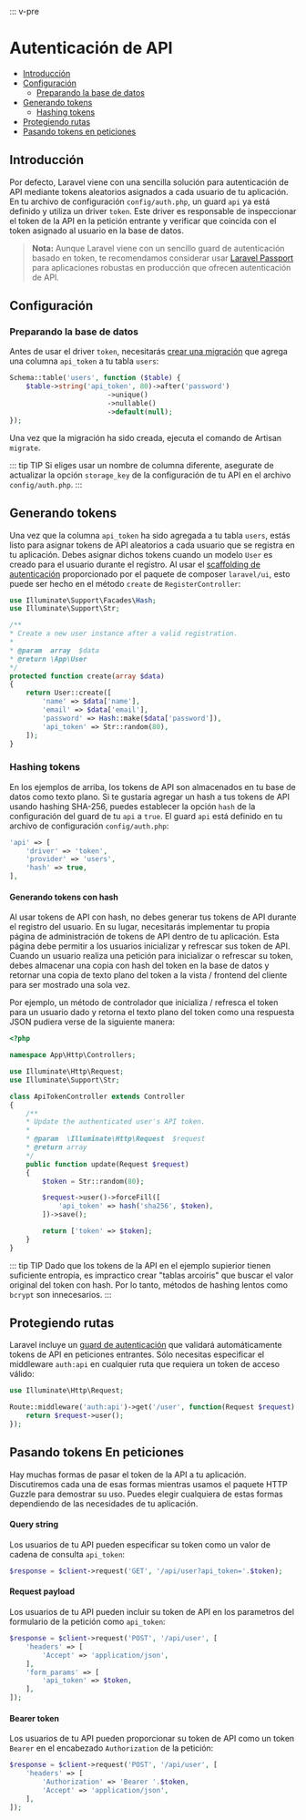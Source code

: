 ::: v-pre

# Autenticación de API

- [Introducción](#introduction)
- [Configuración](#configuration)
    - [Preparando la base de datos](#database-preparation)
- [Generando tokens](#generating-tokens)
    - [Hashing tokens](#hashing-tokens)
- [Protegiendo rutas](#protecting-routes)
- [Pasando tokens en peticiones](#passing-tokens-in-requests)

<a name="introduction"></a>
## Introducción

Por defecto, Laravel viene con una sencilla solución para autenticación de API mediante tokens aleatorios asignados a cada usuario de tu aplicación. En tu archivo de configuración `config/auth.php`, un guard `api` ya está definido y utiliza un driver `token`. Este driver es responsable de inspeccionar el token de la API en la petición entrante y verificar que coincida con el token asignado al usuario en la base de datos.

> **Nota:** Aunque Laravel viene con un sencillo guard de autenticación basado en token, te recomendamos considerar usar [Laravel Passport](/passport.html) para aplicaciones robustas en producción que ofrecen autenticación de API.

<a name="configuration"></a>
## Configuración

<a name="database-preparation"></a>
### Preparando la base de datos

Antes de usar el driver `token`, necesitarás [crear una migración](/migrations.html) que agrega una columna `api_token` a tu tabla `users`:

```php
Schema::table('users', function ($table) {
    $table->string('api_token', 80)->after('password')
                        ->unique()
                        ->nullable()
                        ->default(null);
});
```

Una vez que la migración ha sido creada, ejecuta el comando de Artisan `migrate`.

::: tip TIP
Si eliges usar un nombre de columna diferente, asegurate de actualizar la opción `storage_key` de la configuración de tu API en el archivo `config/auth.php`.
:::

<a name="generating-tokens"></a>
## Generando tokens

Una vez que la columna `api_token` ha sido agregada a tu tabla `users`, estás listo para asignar tokens de API aleatorios a cada usuario que se registra en tu aplicación. Debes asignar dichos tokens cuando un modelo `User` es creado para el usuario durante el registro. Al usar el [scaffolding de autenticación](/authentication.html#authentication-quickstart) proporcionado por el paquete de composer `laravel/ui`, esto puede ser hecho en el método `create` de `RegisterController`:

```php
use Illuminate\Support\Facades\Hash;
use Illuminate\Support\Str;

/**
* Create a new user instance after a valid registration.
*
* @param  array  $data
* @return \App\User
*/
protected function create(array $data)
{
    return User::create([
        'name' => $data['name'],
        'email' => $data['email'],
        'password' => Hash::make($data['password']),
        'api_token' => Str::random(80),
    ]);
}
```

<a name="hashing-tokens"></a>
### Hashing tokens

En los ejemplos de arriba, los tokens de API son almacenados en tu base de datos como texto plano. Si te gustaría agregar un hash a tus tokens de API usando hashing SHA-256, puedes establecer la opción `hash` de la configuración del guard de tu `api` a `true`. El guard `api` está definido en tu archivo de configuración `config/auth.php`:

```php
'api' => [
    'driver' => 'token',
    'provider' => 'users',
    'hash' => true,
],
```

#### Generando tokens con hash

Al usar tokens de API con hash, no debes generar tus tokens de API durante el registro del usuario. En su lugar, necesitarás implementar tu propia página de administración de tokens de API dentro de tu aplicación. Esta página debe permitir a los usuarios inicializar y refrescar sus token de API. Cuando un usuario realiza una petición para inicializar o refrescar su token, debes almacenar una copia con hash del token en la base de datos y retornar una copia de texto plano del token a la vista / frontend del cliente para ser mostrado una sola vez.

Por ejemplo, un método de controlador que inicializa / refresca el token para un usuario dado y retorna el texto plano del token como una respuesta JSON pudiera verse de la siguiente manera:

```php
<?php

namespace App\Http\Controllers;

use Illuminate\Http\Request;
use Illuminate\Support\Str;

class ApiTokenController extends Controller
{
    /**
    * Update the authenticated user's API token.
    *
    * @param  \Illuminate\Http\Request  $request
    * @return array
    */
    public function update(Request $request)
    {
        $token = Str::random(80);

        $request->user()->forceFill([
            'api_token' => hash('sha256', $token),
        ])->save();

        return ['token' => $token];
    }
}
```

::: tip TIP
Dado que los tokens de la API en el ejemplo supierior tienen suficiente entropía, es impractico crear "tablas arcoiris" que buscar el valor original del token con hash. Por lo tanto, métodos de hashing lentos como `bcrypt` son innecesarios. 
:::

<a name="protecting-routes"></a>
## Protegiendo rutas

Laravel incluye un [guard de autenticación](/authentication.html#adding-custom-guards) que validará automáticamente tokens de API en peticiones entrantes. Sólo necesitas especificar el middleware `auth:api` en cualquier ruta que requiera un token de acceso válido:

```php
use Illuminate\Http\Request;

Route::middleware('auth:api')->get('/user', function(Request $request) {
    return $request->user();
});
```

<a name="passing-tokens-in-requests"></a>
## Pasando tokens En peticiones

Hay muchas formas de pasar el token de la API a tu aplicación. Discutiremos cada una de esas formas mientras usamos el paquete HTTP Guzzle para demostrar su uso. Puedes elegir cualquiera de estas formas dependiendo de las necesidades de tu aplicación.

#### Query string

Los usuarios de tu API pueden especificar su token como un valor de cadena de consulta `api_token`:

```php
$response = $client->request('GET', '/api/user?api_token='.$token);
```

#### Request payload

Los usuarios de tu API pueden incluir su token de API en los parametros del formulario de la petición como `api_token`: 

```php
$response = $client->request('POST', '/api/user', [
    'headers' => [
        'Accept' => 'application/json',
    ],
    'form_params' => [
        'api_token' => $token,
    ],
]);
```

#### Bearer token

Los usuarios de tu API pueden proporcionar su token de API como un token `Bearer` en el encabezado `Authorization` de la petición:

```php
$response = $client->request('POST', '/api/user', [
    'headers' => [
        'Authorization' => 'Bearer '.$token,
        'Accept' => 'application/json',
    ],
]);
```